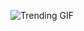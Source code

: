 ![Trending GIF](https://media1.giphy.com/media/v1.Y2lkPThiYjIxNzcyaWJucmQ3bG9yZ24za21lYmN6aGR3ZXY1Mnp2aDNlczM1Nnc2M3V5bCZlcD12MV9naWZzX3NlYXJjaCZjdD1n/YYKoJL28YtscdUTGWA/giphy.gif)
